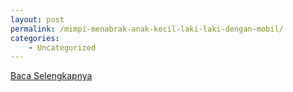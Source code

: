 ```yaml
---
layout: post
permalink: /mimpi-menabrak-anak-kecil-laki-laki-dengan-mobil/
categories:
    - Uncategorized
---
```


[Baca Selengkapnya](/01)